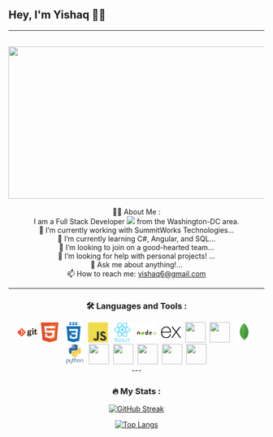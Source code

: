 
   ## **Hey, I'm Yishaq 🙏🏽**
  ---
  <div id="badges" align="center">
    <br/>
<div>
  <div align="center">
  <img src="https://miro.medium.com/max/1200/0*S1FPUC4md0ckaKoj" width="600" height="300"/>
</div>
  
  :man_technologist: About Me : <br/>
  I am a Full Stack Developer <img src="https://media.giphy.com/media/WUlplcMpOCEmTGBtBW/giphy.gif" width="30"> from the Washington-DC area. <br/>
🔭 I’m currently working with SummitWorks Technologies...<br/>
🌱 I’m currently learning C#, Angular, and SQL... <br/>
👯 I’m looking to join on a good-hearted team...<br/>
🤔 I’m looking for help with personal projects! ...<br/>
💬 Ask me about anything!... <br/>
📫 How to reach me: yishaq6@gmail.com <br/>
  
  ---

### :hammer_and_wrench: Languages and Tools :
  <div>
 <img src="https://github.com/devicons/devicon/blob/master/icons/git/git-original-wordmark.svg" title="Git" **alt="Git" width="40" height="40"/>
     <img src="https://github.com/devicons/devicon/blob/master/icons/html5/html5-original.svg" title="HTML5" alt="HTML" width="40" height="40"/>&nbsp;
     <img src="https://github.com/devicons/devicon/blob/master/icons/css3/css3-plain-wordmark.svg"  title="CSS3" alt="CSS" width="40" height="40"/>&nbsp;
  <img src="https://github.com/devicons/devicon/blob/master/icons/javascript/javascript-original.svg" title="JavaScript" alt="JavaScript" width="40" height="40"/>&nbsp;
  <img src="https://github.com/devicons/devicon/blob/master/icons/react/react-original-wordmark.svg" title="React" alt="React" width="40" height="40"/>&nbsp;
  <img src="https://github.com/devicons/devicon/blob/master/icons/nodejs/nodejs-original-wordmark.svg" title="NodeJS" alt="NodeJS" width="40" height="40"/>&nbsp;
     <img src="https://github.com/devicons/devicon/raw/master/icons/express/express-original.svg" title="Express" alt="Express" width="40" height="40"/>&nbsp;
     <img src="https://cdn.jsdelivr.net/gh/devicons/devicon/icons/bootstrap/bootstrap-original.svg" width="40" height="40"/>&nbsp; 
    <img src="https://cdn.jsdelivr.net/gh/devicons/devicon/icons/bash/bash-original.svg" width="40" height="40"/>&nbsp;
    <img src="https://github.com/devicons/devicon/raw/master/icons/mongodb/mongodb-original.svg" title="MongoDB" alt="MongoDB" width="40" height="40"/>&nbsp;
  <img src="https://github.com/devicons/devicon/blob/master/icons/python/python-original-wordmark.svg" title="Python"  alt="Python" width="40" height="40"/>&nbsp; 
   <img src="https://cdn.jsdelivr.net/gh/devicons/devicon/icons/csharp/csharp-original.svg" width="40" height="40"/>&nbsp; 
    <img src="https://cdn.jsdelivr.net/gh/devicons/devicon/icons/jquery/jquery-original.svg" width="40" height="40"/>&nbsp; 
    <img src="https://cdn.jsdelivr.net/gh/devicons/devicon/icons/linux/linux-original.svg" width="40" height="40"/>&nbsp;  
    <img src="https://cdn.jsdelivr.net/gh/devicons/devicon/icons/mysql/mysql-original-wordmark.svg" width="40" height="40"/>&nbsp;  
     <img src="https://cdn.jsdelivr.net/gh/devicons/devicon/icons/microsoftsqlserver/microsoftsqlserver-plain-wordmark.svg" width="40" height="40"/>&nbsp;  
     
</div>
  ---

### :fire: My Stats :
  [![GitHub Streak](http://github-readme-streak-stats.herokuapp.com?user=YishaqW&theme=dark&background=000000)](https://git.io/streak-stats)
  
 [![Top Langs](https://github-readme-stats.vercel.app/api/top-langs/?username=YishaqW&layout=compact&theme=vision-friendly-dark)](https://github.com/anuraghazra/github-readme-stats)
</div>

